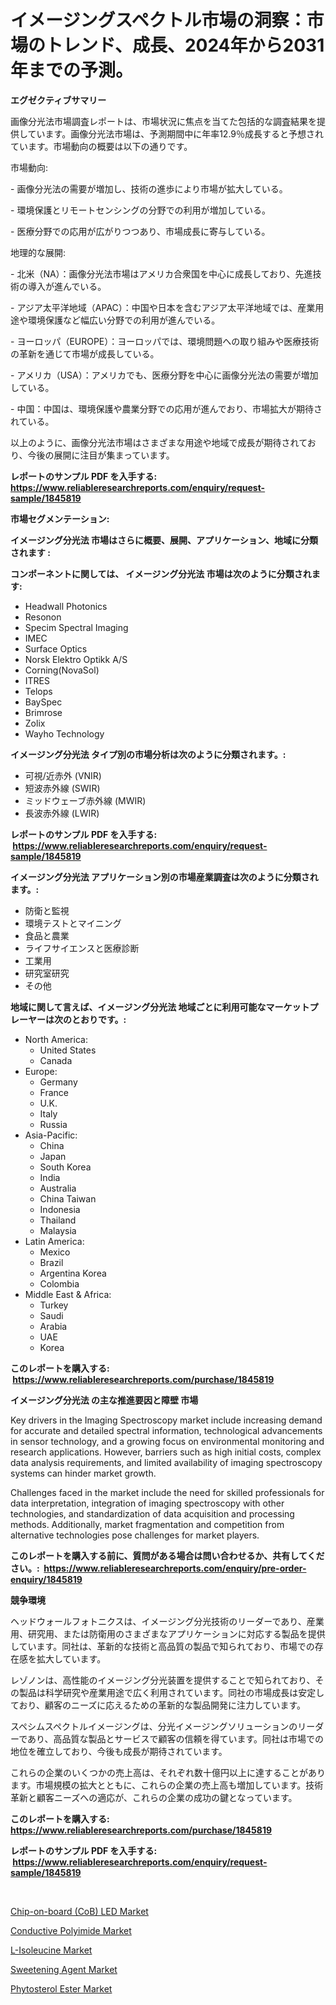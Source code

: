 <p><h1>イメージングスペクトル市場の洞察：市場のトレンド、成長、2024年から2031年までの予測。</h1></p><p><strong>エグゼクティブサマリー</strong></p>
<p><p>画像分光法市場調査レポートは、市場状況に焦点を当てた包括的な調査結果を提供しています。画像分光法市場は、予測期間中に年率12.9％成長すると予想されています。市場動向の概要は以下の通りです。</p><p>市場動向:</p><p>- 画像分光法の需要が増加し、技術の進歩により市場が拡大している。</p><p>- 環境保護とリモートセンシングの分野での利用が増加している。</p><p>- 医療分野での応用が広がりつつあり、市場成長に寄与している。</p><p>地理的な展開:</p><p>- 北米（NA）：画像分光法市場はアメリカ合衆国を中心に成長しており、先進技術の導入が進んでいる。</p><p>- アジア太平洋地域（APAC）：中国や日本を含むアジア太平洋地域では、産業用途や環境保護など幅広い分野での利用が進んでいる。</p><p>- ヨーロッパ（EUROPE）：ヨーロッパでは、環境問題への取り組みや医療技術の革新を通じて市場が成長している。</p><p>- アメリカ（USA）：アメリカでも、医療分野を中心に画像分光法の需要が増加している。</p><p>- 中国：中国は、環境保護や農業分野での応用が進んでおり、市場拡大が期待されている。</p><p>以上のように、画像分光法市場はさまざまな用途や地域で成長が期待されており、今後の展開に注目が集まっています。</p></p>
<p><strong>レポートのサンプル PDF を入手する: <a href="https://www.reliableresearchreports.com/enquiry/request-sample/1845819">https://www.reliableresearchreports.com/enquiry/request-sample/1845819</a></strong></p>
<p><strong>市場セグメンテーション:</strong></p>
<p><strong> イメージング分光法 市場はさらに概要、展開、アプリケーション、地域に分類されます :</strong></p>
<p><strong>コンポーネントに関しては、 イメージング分光法 市場は次のように分類されます: &nbsp;</strong></p>
<p><ul><li>Headwall Photonics</li><li>Resonon</li><li>Specim Spectral Imaging</li><li>IMEC</li><li>Surface Optics</li><li>Norsk Elektro Optikk A/S</li><li>Corning(NovaSol)</li><li>ITRES</li><li>Telops</li><li>BaySpec</li><li>Brimrose</li><li>Zolix</li><li>Wayho Technology</li></ul></p>
<p><strong> イメージング分光法 タイプ別の市場分析は次のように分類されます。:</strong></p>
<p><ul><li>可視/近赤外 (VNIR)</li><li>短波赤外線 (SWIR)</li><li>ミッドウェーブ赤外線 (MWIR)</li><li>長波赤外線 (LWIR)</li></ul></p>
<p><strong>レポートのサンプル PDF を入手する: &nbsp;<a href="https://www.reliableresearchreports.com/enquiry/request-sample/1845819">https://www.reliableresearchreports.com/enquiry/request-sample/1845819</a></strong></p>
<p><strong> イメージング分光法 アプリケーション別の市場産業調査は次のように分類されます。:</strong></p>
<p><ul><li>防衛と監視</li><li>環境テストとマイニング</li><li>食品と農業</li><li>ライフサイエンスと医療診断</li><li>工業用</li><li>研究室研究</li><li>その他</li></ul></p>
<p><strong>地域に関して言えば、イメージング分光法 地域ごとに利用可能なマーケットプレーヤーは次のとおりです。:</strong></p>
<p><ul>
    <li>
        North America:
        <ul>
            <li>United States</li>
            <li>Canada</li>
        </ul>
    </li>
    <li>
        Europe:
        <ul>
            <li>Germany</li>
            <li>France</li>
            <li>U.K.</li>
            <li>Italy</li>
            <li>Russia</li>
        </ul>
    </li>
    <li>
        Asia-Pacific:
        <ul>
            <li>China</li>
            <li>Japan</li>
            <li>South Korea</li>
            <li>India</li>
            <li>Australia</li>
            <li>China Taiwan</li>
            <li>Indonesia</li>
            <li>Thailand</li>
            <li>Malaysia</li>
        </ul>
    </li>
    <li>
        Latin America:
        <ul>
            <li>Mexico</li>
            <li>Brazil</li>
            <li>Argentina Korea</li>
            <li>Colombia</li>
        </ul>
    </li>
    <li>
        Middle East & Africa:
        <ul>
            <li>Turkey</li>
            <li>Saudi</li>
            <li>Arabia</li>
            <li>UAE</li>
            <li>Korea</li>
        </ul>
    </li>
    </ul></p>
<p><strong>このレポートを購入する: &nbsp;<a href="https://www.reliableresearchreports.com/purchase/1845819">https://www.reliableresearchreports.com/purchase/1845819</a></strong></p>
<p><strong>イメージング分光法 の主な推進要因と障壁 市場</strong></p>
<p><p>Key drivers in the Imaging Spectroscopy market include increasing demand for accurate and detailed spectral information, technological advancements in sensor technology, and a growing focus on environmental monitoring and research applications. However, barriers such as high initial costs, complex data analysis requirements, and limited availability of imaging spectroscopy systems can hinder market growth.</p><p>Challenges faced in the market include the need for skilled professionals for data interpretation, integration of imaging spectroscopy with other technologies, and standardization of data acquisition and processing methods. Additionally, market fragmentation and competition from alternative technologies pose challenges for market players.</p></p>
<p><strong>このレポートを購入する前に、質問がある場合は問い合わせるか、共有してください。:&nbsp; <a href="https://www.reliableresearchreports.com/enquiry/pre-order-enquiry/1845819">https://www.reliableresearchreports.com/enquiry/pre-order-enquiry/1845819</a></strong></p>
<p><strong>競争環境</strong></p>
<p><p>ヘッドウォールフォトニクスは、イメージング分光技術のリーダーであり、産業用、研究用、または防衛用のさまざまなアプリケーションに対応する製品を提供しています。同社は、革新的な技術と高品質の製品で知られており、市場での存在感を拡大しています。</p><p>レゾノンは、高性能のイメージング分光装置を提供することで知られており、その製品は科学研究や産業用途で広く利用されています。同社の市場成長は安定しており、顧客のニーズに応えるための革新的な製品開発に注力しています。</p><p>スペシムスペクトルイメージングは、分光イメージングソリューションのリーダーであり、高品質な製品とサービスで顧客の信頼を得ています。同社は市場での地位を確立しており、今後も成長が期待されています。</p><p>これらの企業のいくつかの売上高は、それぞれ数十億円以上に達することがあります。市場規模の拡大とともに、これらの企業の売上高も増加しています。技術革新と顧客ニーズへの適応が、これらの企業の成功の鍵となっています。</p></p>
<p><strong>このレポートを購入する: &nbsp; <a href="https://www.reliableresearchreports.com/purchase/1845819">https://www.reliableresearchreports.com/purchase/1845819</a></strong></p>
<p><strong>レポートのサンプル PDF を入手する: &nbsp;<a href="https://www.reliableresearchreports.com/enquiry/request-sample/1845819">https://www.reliableresearchreports.com/enquiry/request-sample/1845819</a></strong><strong></strong></p>
<p>&nbsp;</p>
<p><p><a href="https://issuu.com/reportprime-2/docs/chip-on-board-cob-led-market-size-2030.pptx">Chip-on-board (CoB) LED Market</a></p><p><a href="https://github.com/mharielmesa/Market-Research-Report-List-2/blob/main/conductive-polyimide-market.md">Conductive Polyimide Market</a></p><p><a href="https://thundering-castanet-c65.notion.site/L-Isoleucine-Market-Research-Report-Provides-Critical-Insights-that-can-help-Shape-Business-Developm-bd632e2c78794a8ea9042f1704f36275">L-Isoleucine Market</a></p><p><a href="https://view.publitas.com/reportprime-1/decoding-the-sweetening-agent-market-a-deep-dive-into-the-latest-market-trends-market-segmentation-and-competitive-analysis/">Sweetening Agent Market</a></p><p><a href="https://view.publitas.com/reportprime-1/phytosterol-ester-market-with-the-goal-of-estimating-the-market-size-and-future-growth-potential-of-various-market-segments-based-on-component-applications-end-user-and-region/">Phytosterol Ester Market</a></p></p>
